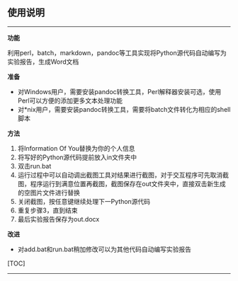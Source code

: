 ## 使用说明

---

**功能**

利用perl，batch，markdown，pandoc等工具实现将Python源代码自动编写为实验报告，生成Word文档

**准备**

* 对Windows用户，需要安装pandoc转换工具，Perl解释器安装可选，使用Perl可以方便的添加更多文本处理功能
* 对\*nix用户，需要安装pandoc转换工具，需要将batch文件转化为相应的shell脚本


**方法**

1. 将Information Of You替换为你的个人信息
2. 将写好的Python源代码提前放入in文件夹中
3. 双击run.bat
4. 运行过程中可以自动调出截图工具对结果进行截图，对于交互程序可先取消截图，程序运行到满意位置再截图，截图保存在out文件夹中，直接双击新生成的空图片文件进行替换
5. 关闭截图，按任意键继续处理下一Python源代码
6. 重复步骤3，直到结束
7. 最后实验报告保存为out.docx

**改进**

* 对add.bat和run.bat稍加修改可以为其他代码自动编写实验报告

[TOC]

---
